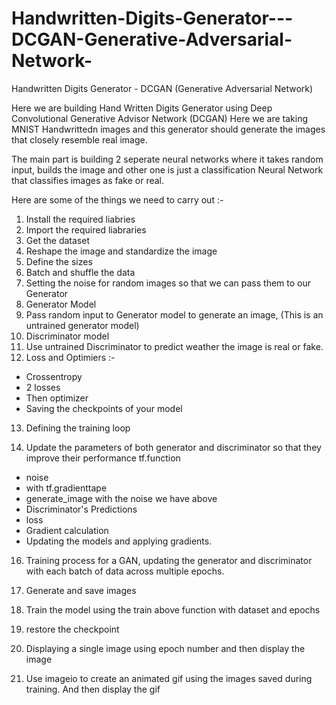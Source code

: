 # Handwritten-Digits-Generator---DCGAN-Generative-Adversarial-Network-
Handwritten Digits Generator - DCGAN (Generative Adversarial Network) 

Here we are building Hand Written Digits Generator using Deep Convolutional Generative Advisor Network (DCGAN)
Here we are taking MNIST Handwrittedn images and this generator should generate the images that closely resemble real image. 

The main part is building 2 seperate neural networks where it takes random input, builds the image and other one is just a classification Neural Network that classifies images as fake or real. 

Here are some of the things we need to carry out :- 
1) Install the required liabries 
2) Import the required liabraries 
3) Get the dataset
4) Reshape the image and standardize the image
5) Define the sizes 
6) Batch and shuffle the data 
7) Setting the noise for random images so that we can pass them to our Generator
8) Generator Model
9) Pass random input to Generator model to generate an image, (This is an untrained generator model)
10) Discriminator model
11) Use untrained Discriminator to predict weather the image is real or fake. 
12) Loss and Optimiers :- 
- Crossentropy
- 2 losses 
- Then optimizer
- Saving the checkpoints of your model

13) Defining the training loop

15) Update the parameters of both generator and discriminator so that they improve their performance
 tf.function
  - noise 
  - with tf.gradienttape 
  - generate_image with the noise we have above
  - Discriminator's Predictions
  - loss 
  - Gradient calculation
  - Updating the models and applying gradients. 

16) Training process for a GAN, updating the generator and discriminator with each batch of data across multiple epochs.

17) Generate and save images 

19) Train the model using the train above function with dataset and epochs

20) restore the checkpoint

21) Displaying a single image using epoch number and then display the image

22) Use imageio to create an animated gif using the images saved during training. And then display the gif 
